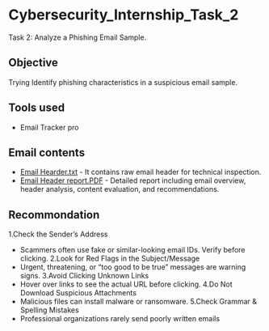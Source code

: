 # Cybersecurity_Internship_Task_2
Task 2: Analyze a Phishing Email Sample.

## Objective
Trying Identify phishing characteristics in a suspicious email sample.

## Tools used
* Email Tracker pro

## Email contents
* [Email Hearder.txt](https://github.com/KRakeshkumar0011/Cybersecurity_Internship_Task_2/blob/main/Email%20Header.txt) - It contains raw email header for technical inspection.
* [Email Header report.PDF](https://github.com/KRakeshkumar0011/Cybersecurity_Internship_Task_2/blob/main/Email%20Header%20report.pdf) - Detailed report including email overview, header analysis, content evaluation, and recommendations.

## Recommondation
1.Check the Sender’s Address
* Scammers often use fake or similar-looking email IDs. Verify before clicking.
2.Look for Red Flags in the Subject/Message
* Urgent, threatening, or “too good to be true” messages are warning signs.
3.Avoid Clicking Unknown Links
* Hover over links to see the actual URL before clicking.
4.Do Not Download Suspicious Attachments
* Malicious files can install malware or ransomware.
5.Check Grammar & Spelling Mistakes
* Professional organizations rarely send poorly written emails

